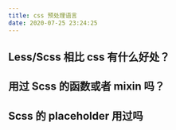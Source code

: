```yaml
---
title: css 预处理语言
date: 2020-07-25 23:24:25
---
```


## Less/Scss 相比 css 有什么好处？

## 用过 Scss 的函数或者 mixin 吗？

## Scss 的 placeholder 用过吗
